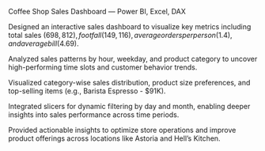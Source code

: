 Coffee Shop Sales Dashboard — Power BI, Excel, DAX

Designed an interactive sales dashboard to visualize key metrics including total sales ($698,812), footfall (149,116), average orders per person (1.4), and average bill ($4.69).

Analyzed sales patterns by hour, weekday, and product category to uncover high-performing time slots and customer behavior trends.

Visualized category-wise sales distribution, product size preferences, and top-selling items (e.g., Barista Espresso - $91K).

Integrated slicers for dynamic filtering by day and month, enabling deeper insights into sales performance across time periods.

Provided actionable insights to optimize store operations and improve product offerings across locations like Astoria and Hell’s Kitchen.
